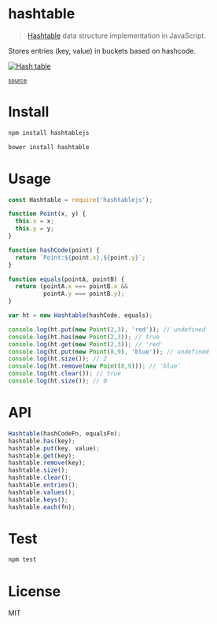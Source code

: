 # hashtable

> [Hashtable](https://en.wikipedia.org/wiki/Hash_table) data structure implementation in JavaScript.

Stores entries (key, value) in buckets based on hashcode.

[![Hash table](https://upload.wikimedia.org/wikipedia/commons/thumb/7/7d/Hash_table_3_1_1_0_1_0_0_SP.svg/315px-Hash_table_3_1_1_0_1_0_0_SP.svg.png)](https://en.wikipedia.org/wiki/Hash_table)

<sup>[source](https://en.wikipedia.org/wiki/Hash_tabl)</sup>

# Install

```bash
npm install hashtablejs
```

```bash
bower install hashtable
```

# Usage

```javascript
const Hashtable = require('hashtablejs');

function Point(x, y) {
  this.x = x;
  this.y = y;
}

function hashCode(point) {
  return `Point:${point.x},${point.y}`;
}

function equals(pointA, pointB) {
  return (pointA.x === pointB.x &&
          pointA.y === pointB.y);
}

var ht = new Hashtable(hashCode, equals);

console.log(ht.put(new Point(2,3), 'red')); // undefined
console.log(ht.has(new Point(2,3)); // true
console.log(ht.get(new Point(2,3)); // 'red'
console.log(ht.put(new Point(8,9), 'blue')); // undefined
console.log(ht.size()); // 2
console.log(ht.remove(new Point(8,9))); // 'blue'
console.log(ht.clear()); // true
console.log(ht.size()); // 0
```

# API

```javascript
Hashtable(hashCodeFn, equalsFn);
hashtable.has(key);
hashtable.put(key, value);
hashtable.get(key);
hashtable.remove(key);
hashtable.size();
hashtable.clear();
hashtable.entries();
hashtable.values();
hashtable.keys();
hashtable.each(fn);
```

# Test

```bash
npm test
```

# License

MIT
